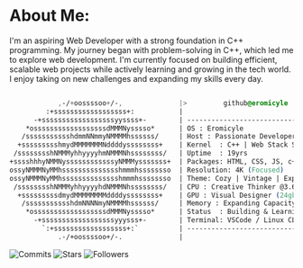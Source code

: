 # About Me:
I'm an aspiring Web Developer with a strong foundation in C++ programming. My journey began with problem-solving in C++, which led me to explore web development. I'm currently focused on building efficient, scalable web projects while actively learning and growing in the tech world. I enjoy taking on new challenges and expanding my skills every day.

``` css

            ,-/+oossssoo+/-,              |>         github@eromicyle
         :+ssssssssssssssssss+:           |
      -+ssssssssssssssssssyyssss+-        | -----------------------------------
    *ossssssssssssssssssdMMMNysssso*      | OS : Eromicyle
   /ssssssssssshdmmNNmmyNMMMMhssssss/     | Host : Passionate Developer
  +ssssssssshmydMMMMMMMNddddyssssssss+    | Kernel  : C++ | Web Stack Shell
 /sssssssshNMMMyhhyyyyhmNMMMNhssssssss/   | Uptime  : 19yrs
+sssshhhyNMMNyssssssssssssyNMMMysssssss+  | Packages: HTML, CSS, JS, c++
ossyNMMMNyMMhsssssssssssssshmmmhssssssso  | Resolution: 4K (Focused)
ossyNMMMNyMMhsssssssssssssshmmmhssssssso  | Theme: Cozy | Vintage | Experimental
 /sssssssshNMMMyhhyyyyhdNMMMNhssssssss/   | CPU : Creative Thinker @3.6GHz
  +sssssssssdmydMMMMMMMMddddyssssssss+    | GPU : Visual Designer (24gb)
   /ssssssssssshdmNNNNmyNMMMMhssssss/     | Memory : Expanding Capacity
    *ossssssssssssssssssdMMMNysssso*      | Status  : Building & Learning
      -+ssssssssssssssssssyyysss+-        | Terminal: VSCode / Linux CLI
        `:+ssssssssssssssssss+:`          | -----------------------------------
            .-/+oossssoo+/-.              | 

```

![Commits](https://img.shields.io/badge/Commits-🚀%201234-green?style=flat-square&labelColor=202020&color=00ff88)
![Stars](https://img.shields.io/badge/Stars-⭐%20123-yellow?style=flat-square&labelColor=202020&color=ffaa00)
![Followers](https://img.shields.io/badge/Followers-👥%2045-blue?style=flat-square&labelColor=202020&color=0088ff)
